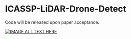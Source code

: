# ICASSP-LiDAR-Drone-Detect

Code will be released upon paper acceptance.  

[![IMAGE ALT TEXT HERE](https://img.youtube.com/vi/Yt3aYkE9nxo/0.jpg)](https://www.youtube.com/watch?v=Yt3aYkE9nxo)
